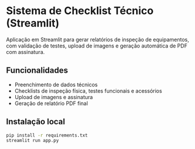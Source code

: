 # Sistema de Checklist Técnico (Streamlit)

Aplicação em Streamlit para gerar relatórios de inspeção de equipamentos, com validação de testes, upload de imagens e geração automática de PDF com assinatura.

## Funcionalidades

- Preenchimento de dados técnicos
- Checklists de inspeção física, testes funcionais e acessórios
- Upload de imagens e assinatura
- Geração de relatório PDF final

## Instalação local

```bash
pip install -r requirements.txt
streamlit run app.py
```
